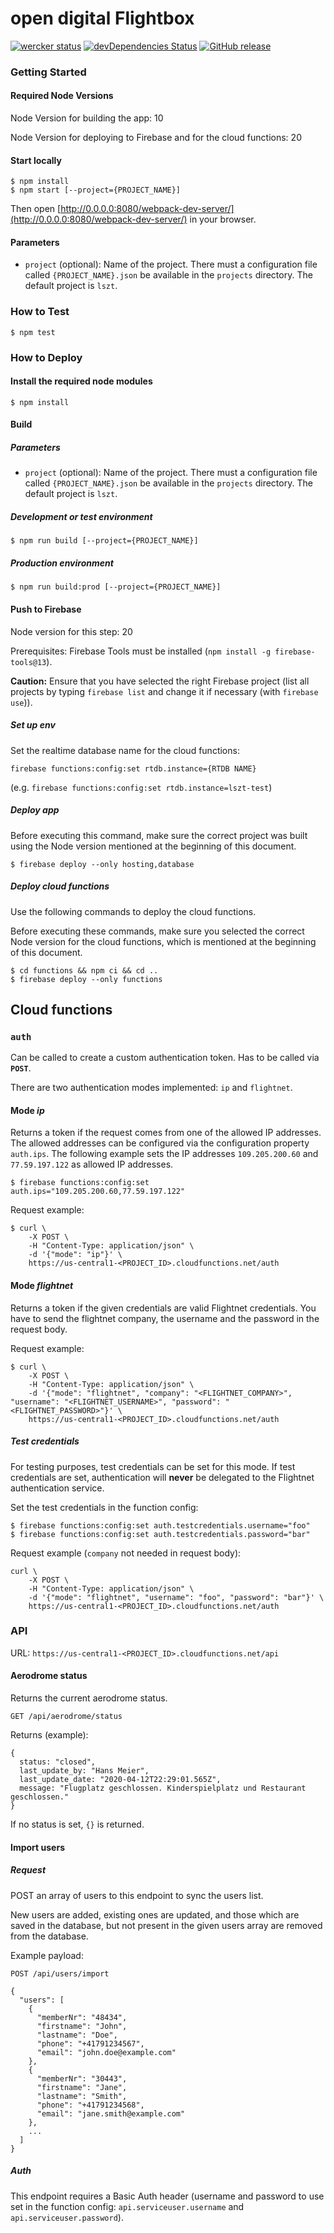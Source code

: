 # open digital Flightbox

[![wercker status](https://app.wercker.com/status/0fe66b2964c401ddbc2b7b17d2e9f3d0/s/master "wercker status")](https://app.wercker.com/project/byKey/0fe66b2964c401ddbc2b7b17d2e9f3d0)
[![devDependencies Status](https://david-dm.org/lszt/flights-react/dev-status.svg)](https://david-dm.org/lszt/flights-react?type=dev)
[![GitHub release](https://img.shields.io/github/release/odch/flightbox.svg)](https://www.github.com/odch/flightbox/releases/)

### Getting Started

#### Required Node Versions

Node Version for building the app: 10

Node Version for deploying to Firebase and for the cloud functions: 20

#### Start locally

```
$ npm install
$ npm start [--project={PROJECT_NAME}]
```

Then open [http://0.0.0.0:8080/webpack-dev-server/](http://0.0.0.0:8080/webpack-dev-server/) in your browser.

#### Parameters

* `project` (optional): Name of the project. There must a configuration file called `{PROJECT_NAME}.json` be available
                        in the `projects` directory. The default project is `lszt`.

### How to Test

```
$ npm test
```

### How to Deploy

#### Install the required node modules

```
$ npm install
```
#### Build

##### Parameters

* `project` (optional): Name of the project. There must a configuration file called `{PROJECT_NAME}.json` be available
                        in the `projects` directory. The default project is `lszt`.

##### Development or test environment

```
$ npm run build [--project={PROJECT_NAME}]
```

##### Production environment

```
$ npm run build:prod [--project={PROJECT_NAME}]
```

#### Push to Firebase

Node version for this step: 20

Prerequisites: Firebase Tools must be installed (`npm install -g firebase-tools@13`).

**Caution:** Ensure that you have selected the right Firebase project (list all projects by typing `firebase list` and change it if necessary (with `firebase use`)).

##### Set up env

Set the realtime database name for the cloud functions:

```
firebase functions:config:set rtdb.instance={RTDB NAME}
```

(e.g. `firebase functions:config:set rtdb.instance=lszt-test`)

##### Deploy app

Before executing this command, make sure the correct project was built using the Node version
mentioned at the beginning of this document.

```
$ firebase deploy --only hosting,database
```

##### Deploy cloud functions

Use the following commands to deploy the cloud functions.

Before executing these commands, make sure you selected the correct Node version for the cloud
functions, which is mentioned at the beginning of this document.

```
$ cd functions && npm ci && cd ..
$ firebase deploy --only functions
```

## Cloud functions

### `auth`

Can be called to create a custom authentication token. Has to be called via **`POST`**.

There are two authentication modes implemented: `ip` and `flightnet`.

#### Mode *ip*

Returns a token if the request comes from one of the allowed IP addresses. The allowed addresses can be configured
via the configuration property `auth.ips`. The following example sets the IP addresses `109.205.200.60` and
`77.59.197.122` as allowed IP addresses.

```
$ firebase functions:config:set auth.ips="109.205.200.60,77.59.197.122" 
```

Request example:
```
$ curl \
    -X POST \
    -H "Content-Type: application/json" \
    -d '{"mode": "ip"}' \
    https://us-central1-<PROJECT_ID>.cloudfunctions.net/auth
```

#### Mode *flightnet*

Returns a token if the given credentials are valid Flightnet credentials. You have to send the flightnet company,
the username and the password in the request body.

Request example:

```
$ curl \
    -X POST \
    -H "Content-Type: application/json" \
    -d '{"mode": "flightnet", "company": "<FLIGHTNET_COMPANY>", "username": "<FLIGHTNET_USERNAME>", "password": "<FLIGHTNET_PASSWORD>"}' \
    https://us-central1-<PROJECT_ID>.cloudfunctions.net/auth
```

##### Test credentials #####

For testing purposes, test credentials can be set for this mode. If test credentials are set, authentication will
**never** be delegated to the Flightnet authentication service.

Set the test credentials in the function config:
```
$ firebase functions:config:set auth.testcredentials.username="foo"
$ firebase functions:config:set auth.testcredentials.password="bar"
```

Request example (`company` not needed in request body):
```
curl \
    -X POST \
    -H "Content-Type: application/json" \
    -d '{"mode": "flightnet", "username": "foo", "password": "bar"}' \
    https://us-central1-<PROJECT_ID>.cloudfunctions.net/auth
```

### API

URL: `https://us-central1-<PROJECT_ID>.cloudfunctions.net/api`

#### Aerodrome status ####

Returns the current aerodrome status.

`GET /api/aerodrome/status`

Returns (example):
```
{
  status: "closed",
  last_update_by: "Hans Meier",
  last_update_date: "2020-04-12T22:29:01.565Z",
  message: "Flugplatz geschlossen. Kinderspielplatz und Restaurant geschlossen."
}
```

If no status is set, `{}` is returned.

#### Import users ####

##### Request #####

POST an array of users to this endpoint to sync the users list.

New users are added, existing ones are updated, and those which are saved in the database, but not present in the given
users array are removed from the database.

Example payload:
```
POST /api/users/import

{
  "users": [
    {
      "memberNr": "48434",
      "firstname": "John",
      "lastname": "Doe",
      "phone": "+41791234567",
      "email": "john.doe@example.com"
    },
    {
      "memberNr": "30443",
      "firstname": "Jane",
      "lastname": "Smith",
      "phone": "+41791234568",
      "email": "jane.smith@example.com"
    },
    ...
  ]
}
```

##### Auth #####

This endpoint requires a Basic Auth header (username and password to use set in the function config:
`api.serviceuser.username` and `api.serviceuser.password`).
